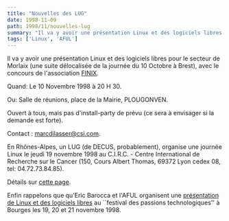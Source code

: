 ```yaml
---
title: "Nouvelles des LUG"
date: 1998-11-09
path: 1998/11/nouvelles-lug
summary: "Il va y avoir une présentation Linux et des logiciels libres pour le secteur de Morlaix (une suite délocalisée de la journée du 10 Octobre à Brest), avec le concours de l'association FINIX."
tags: ['Linux', 'AFUL']
---
```


<P>
Il va y avoir une présentation Linux et des logiciels libres
pour le secteur de Morlaix (une suite délocalisée de la journée
du 10 Octobre à Brest), avec le concours de l'association <A HREF="http://www.Finix.EU.Org/">FINIX</A>.
</P>

<P>
Quand:     Le 10 Novembre 1998 à 20 H 30.
</P>

<P>
Ou:            Salle de réunions, place de la Mairie, PLOUGONVEN.
</P>

<P>
Ouvert à tous, mais pas d'install-party de prévu (ce sera à envisager si
la demande est forte).
</P>

<P>
Contact : <A HREF="mailto:marcdilasser@csi.com">marcdilasser@csi.com</A>.
</P>

<P>
En Rhônes-Alpes, un LUG (de DECUS, probablement), organise une
journée Linux le jeudi 19 novembre 1998
au C.I.R.C. - Centre International de Recherche sur le Cancer
(150, Cours Albert Thomas, 69372 Lyon cedex 08,
tel: 04.72.73.84.85).
</P>

<P>
Détails sur <A HREF="http://www.linux-center.org/articles/9811/LUG-Lyon.txt">cette
page</A>.
</P>

<P>
Enfin rappelons que qu'Eric Barocca et l'AFUL organisent une <A HREF="http://perso.wanadoo.fr/ebarroca/index.html">présentation de Linux
et des logiciels libres</A> au ``festival des passions technologiques''
à Bourges les 19, 20 et 21 novembre 1998.
</P>


